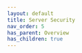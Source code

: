 ```yaml
---
layout: default
title: Server Security
nav_order: 5
has_parent: Overview
has_children: true
---
```


